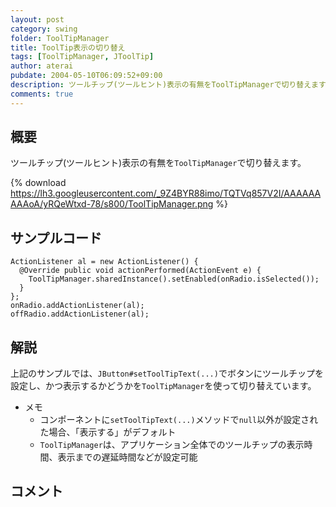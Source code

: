 ```yaml
---
layout: post
category: swing
folder: ToolTipManager
title: ToolTip表示の切り替え
tags: [ToolTipManager, JToolTip]
author: aterai
pubdate: 2004-05-10T06:09:52+09:00
description: ツールチップ(ツールヒント)表示の有無をToolTipManagerで切り替えます。
comments: true
---
```

## 概要
ツールチップ(ツールヒント)表示の有無を`ToolTipManager`で切り替えます。

{% download https://lh3.googleusercontent.com/_9Z4BYR88imo/TQTVq857V2I/AAAAAAAAAoA/yRQeWtxd-78/s800/ToolTipManager.png %}

## サンプルコード
<pre class="prettyprint"><code>ActionListener al = new ActionListener() {
  @Override public void actionPerformed(ActionEvent e) {
    ToolTipManager.sharedInstance().setEnabled(onRadio.isSelected());
  }
};
onRadio.addActionListener(al);
offRadio.addActionListener(al);
</code></pre>

## 解説
上記のサンプルでは、`JButton#setToolTipText(...)`でボタンにツールチップを設定し、かつ表示するかどうかを`ToolTipManager`を使って切り替えています。

- メモ
    - コンポーネントに`setToolTipText(...)`メソッドで`null`以外が設定された場合、「表示する」がデフォルト
    - `ToolTipManager`は、アプリケーション全体でのツールチップの表示時間、表示までの遅延時間などが設定可能

<!-- dummy comment line for breaking list -->

## コメント
